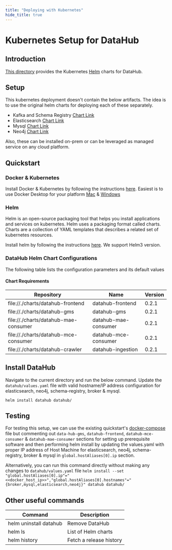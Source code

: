 ```yaml
---
title: "Deploying with Kubernetes"
hide_title: true
---
```


# Kubernetes Setup for DataHub

## Introduction
[This directory](https://github.com/linkedin/datahub/tree/master/contrib/kubernetes/datahub) provides the Kubernetes [Helm](https://helm.sh/) charts for DataHub. 

## Setup
This kubernetes deployment doesn't contain the below artifacts. The idea is to use the original helm charts for deploying each of these separately.   

* Kafka and Schema Registry [Chart Link](https://hub.helm.sh/charts/incubator/kafka)
* Elasticsearch [Chart Link](https://hub.helm.sh/charts/elastic/elasticsearch)
* Mysql [Chart Link](https://hub.helm.sh/charts/stable/mysql)
* Neo4j [Chart Link](https://hub.helm.sh/charts/stable/neo4j)

Also, these can be installed on-prem or can be leveraged as managed service on any cloud platform.

## Quickstart

### Docker & Kubernetes
Install Docker & Kubernetes by following the instructions [here](https://kubernetes.io/docs/setup/).  Easiest is to use Docker Desktop for your platform [Mac](https://docs.docker.com/docker-for-mac/) & [Windows](https://docs.docker.com/docker-for-windows/)

### Helm
Helm is an open-source packaging tool that helps you install applications and services on kubernetes. Helm uses a packaging format called charts. Charts are a collection of YAML templates that describes a related set of kubernetes resources.

Install helm by following the instructions [here](https://helm.sh/docs/intro/install/).  We support Helm3 version.

### DataHub Helm Chart Configurations

The following table lists the configuration parameters and its default values

#### Chart Requirements

| Repository | Name | Version |
|------------|------|---------|
| file://./charts/datahub-frontend | datahub-frontend | 0.2.1 |
| file://./charts/datahub-gms | datahub-gms | 0.2.1 |
| file://./charts/datahub-mae-consumer | datahub-mae-consumer | 0.2.1 |
| file://./charts/datahub-mce-consumer | datahub-mce-consumer | 0.2.1 |
| file://./charts/datahub-crawler | datahub-ingestion | 0.2.1 |

## Install DataHub
Navigate to the current directory and run the below command.  Update the `datahub/values.yaml` file with valid hostname/IP address configuration for elasticsearch, neo4j, schema-registry, broker & mysql. 

``
helm install datahub datahub/
``

## Testing
For testing this setup, we can use the existing quickstart's [docker-compose](https://github.com/linkedin/datahub/blob/master/docker/quickstart/docker-compose.yml) file but commenting out `data-hub-gms`, `datahub-frontend`, `datahub-mce-consumer` & `datahub-mae-consumer` sections for setting up prerequisite software
and then performing helm install by updating the values.yaml with proper IP address of Host Machine for elasticsearch, neo4j, schema-registry, broker & mysql in `global.hostAliases[0].ip` section.  


Alternatively, you can run this command directly without making any changes to `datahub/values.yaml` file
``
helm install --set "global.hostAliases[0].ip"="<<docker_host_ip>>","global.hostAliases[0].hostnames"="{broker,mysql,elasticsearch,neo4j}" datahub datahub/
`` 

## Other useful commands

| Command | Description | 
|-----|------|
| helm uninstall datahub | Remove DataHub |
| helm ls | List of Helm charts |
| helm history | Fetch a release history | 


